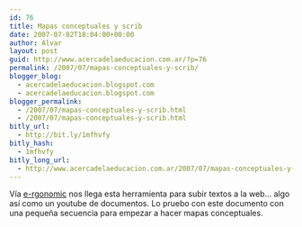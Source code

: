```yaml
---
id: 76
title: Mapas conceptuales y scrib
date: 2007-07-02T18:04:00+00:00
author: Alvar
layout: post
guid: http://www.acercadelaeducacion.com.ar/?p=76
permalink: /2007/07/mapas-conceptuales-y-scrib/
blogger_blog:
  - acercadelaeducacion.blogspot.com
  - acercadelaeducacion.blogspot.com
blogger_permalink:
  - /2007/07/mapas-conceptuales-y-scrib.html
  - /2007/07/mapas-conceptuales-y-scrib.html
bitly_url:
  - http://bit.ly/1mfhvfy
bitly_hash:
  - 1mfhvfy
bitly_long_url:
  - http://www.acercadelaeducacion.com.ar/2007/07/mapas-conceptuales-y-scrib/
---
```

Vía <a href="http://e-rgonomic.blogspot.com/2007/06/scribd-la-mejor-herramienta-de-texto.html">e-rgonomi</a><a href="http://e-rgonomic.blogspot.com/2007/06/scribd-la-mejor-herramienta-de-texto.html">c</a> nos llega esta herramienta para subir textos a la web... algo así como un youtube de documentos. Lo pruebo con este documento con una pequeña secuencia para empezar a hacer mapas conceptuales.<br />